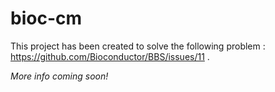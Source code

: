 # bioc-cm

This project has been created to solve the following problem : https://github.com/Bioconductor/BBS/issues/11 .

_More info coming soon!_
